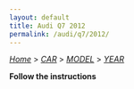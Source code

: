 ```yaml
---
layout: default
title: Audi Q7 2012
permalink: /audi/q7/2012/
---
```

[*Home*](/) > [*CAR*](/car/) > [*MODEL*](/car/model/) > [*YEAR*](/car/model/year/)

**Follow the instructions**